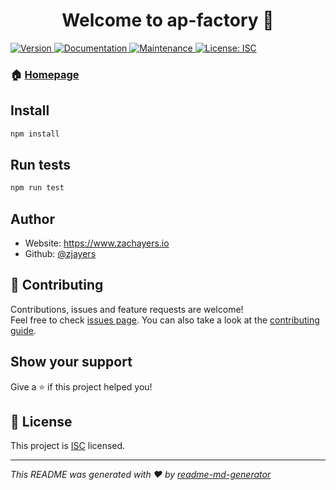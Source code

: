 <h1 align="center">Welcome to ap-factory 👋</h1>
<p>
  <a href="https://www.npmjs.com/package/ap-factory" target="_blank">
    <img alt="Version" src="https://img.shields.io/npm/v/ap-factory.svg">
  </a>
  <a href="https://github.com/zjayers/ap-factory#readme" target="_blank">
    <img alt="Documentation" src="https://img.shields.io/badge/documentation-yes-brightgreen.svg" />
  </a>
  <a href="https://github.com/zjayers/ap-factory/graphs/commit-activity" target="_blank">
    <img alt="Maintenance" src="https://img.shields.io/badge/Maintained%3F-yes-green.svg" />
  </a>
  <a href="https://github.com/zjayers/ap-factory/blob/master/LICENSE" target="_blank">
    <img alt="License: ISC" src="https://img.shields.io/github/license/zjayers/ap-factory" />
  </a>
</p>

### 🏠 [Homepage](https://github.com/zjayers/ap-factory#readme)

## Install

```sh
npm install
```

## Run tests

```sh
npm run test
```

## Author

- Website: https://www.zachayers.io
- Github: [@zjayers](https://github.com/zjayers)

## 🤝 Contributing

Contributions, issues and feature requests are welcome!<br />Feel free to check [issues page](https://github.com/zjayers/ap-factory/issues). You can also take a look at the [contributing guide](https://github.com/zjayers/ap-factory/blob/master/CONTRIBUTING.md).

## Show your support

Give a ⭐️ if this project helped you!

## 📝 License

This project is [ISC](https://github.com/zjayers/ap-factory/blob/master/LICENSE) licensed.

---

_This README was generated with ❤️ by [readme-md-generator](https://github.com/kefranabg/readme-md-generator)_
